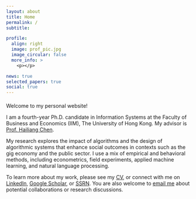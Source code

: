 ```yaml
---
layout: about
title: Home
permalink: /
subtitle:

profile:
  align: right
  image: prof_pic.jpg
  image_circular: false
  more_info: >
    <p></p>

news: true
selected_papers: true
social: true
---
```


<div style="max-width:820px; margin:auto; margin-top:20px;">

<p>Welcome to my personal website!</p>

<p>
I am a fourth-year Ph.D. candidate in Information Systems at the Faculty of Business and Economics (IIM), The University of Hong Kong. My advisor is <a href="https://www.hkubs.hku.hk/people/hailiang-chen/" target="_blank">Prof. Hailiang Chen</a>.
</p>

<p>
My research explores the impact of algorithms and the design of algorithmic systems that enhance social outcomes in contexts such as the gig economy and the public sector. I use a mix of empirical and behavioral methods, including econometrics, field experiments, applied machine learning, and natural language processing.
</p>

<p>
To learn more about my work, please see my <a href="/cv/" target="_blank">CV</a>, or connect with me on <a href="https://www.linkedin.com/in/miao-y-86a492118/" target="_blank">LinkedIn</a>, <a href="https://scholar.google.com/citations?user=Psa2zHcAAAAJ" target="_blank">Google Scholar</a>, or <a href="https://papers.ssrn.com/sol3/cf_dev/AbsByAuth.cfm?per_id=4796013" target="_blank">SSRN</a>. You are also welcome to <a href="mailto:miaoyu@connect.hku.hk">email me</a> about potential collaborations or research discussions.
</p>

</div>
